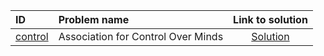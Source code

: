 | ID | Problem name | Link to solution |
|:---|:---|:---:|
| [control](https://open.kattis.com/problems/control) | Association for Control Over Minds | [Solution](https://github.com/versenyi98/kattis-solutions/tree/main/solutions/control)|
